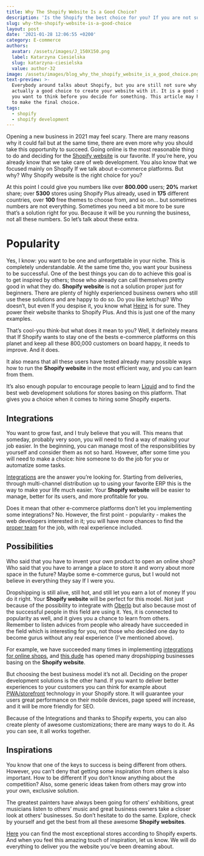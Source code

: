 ```yaml
---
title: Why The Shopify Website Is a Good Choice?
description: 'Is the Shopify the best choice for you? If you are not sure yet, keep reading.'
slug: why-the-shopify-website-is-a-good-choice
layout: post
date: '2021-01-28 12:06:55 +0200'
category: E-commerce
authors:
  avatar: /assets/images/J_150X150.png
  label: Katarzyna Ciesielska
  slug: katarzyna-ciesielska
  value: author-32
image: /assets/images/blog_why_the_shopify_website_is_a_good_choice.png
text-preview: >-
  Everybody around talks about Shopify, but you are still not sure why is this
  actually a good choice to create your website with it. It is a good sign that
  you want to think before you decide for something. This article may help you
  to make the final choice. 
tags:
  - shopify
  - shopify development
---
```

Opening a new business in 2021 may feel scary. There are many reasons why it could fail but at the same time, there are even more why you should take this opportunity to succeed. Going online is the most reasonable thing to do and deciding for the [Shopify website](https://www.shopify.com/website) is our favorite. If you’re here, you already know that we take care of web development. You also know that we focused mainly on Shopify If we talk about e-commerce platforms. But why? Why Shopify website is the right choice for you?

At this point I could give you numbers like over **800.000** users; **20%** market share; over **5300** stores using Shopify Plus already, used in **175** different countries, over **100** free themes to choose from, and so on… but sometimes numbers are not everything. Sometimes you need a bit more to be sure that’s a solution right for you. Because it will be you running the business, not all these numbers. So let’s talk about these extra.

# Popularity

Yes, I know: you want to be one and unforgettable in your niche. This is completely understandable. At the same time tho, you want your business to be successful. One of the best things you can do to achieve this goal is to get inspired by others; those who already can call themselves pretty good in what they do. **Shopify website** is not a solution proper just for beginners. There are plenty of highly experienced business owners who still use these solutions and are happy to do so. Do you like ketchup? Who doesn’t, but even If you despise it, you know what [Heinz](https://www.heinz.com/) is for sure. They power their website thanks to Shopify Plus. And this is just one of the many examples.

That’s cool-you think-but what does it mean to you? Well, it definitely means that If Shopify wants to stay one of the bests e-commerce platforms on this planet and keep all these 800,000 customers on board happy, it needs to improve. And it does.

It also means that all these users have tested already many possible ways how to run the **Shopify website** in the most efficient way, and you can learn from them.

It’s also enough popular to encourage people to learn [Liquid](https://shopify.github.io/liquid/) and to find the best web development solutions for stores basing on this platform. That gives you a choice when it comes to hiring some Shopify experts.

## Integrations

You want to grow fast, and I truly believe that you will. This means that someday, probably very soon, you will need to find a way of making your job easier. In the beginning, you can manage most of the responsibilities by yourself and consider them as not so hard. However, after some time you will need to make a choice: hire someone to do the job for you or automatize some tasks.

[Integrations](https://naturaily.com/blog/shopify-stores-problems) are the answer you’re looking for. Starting from deliveries, through multi-channel distribution up to using your favorite ERP this is the way to make your life much easier. Your **Shopify website** will be easier to manage, better for its users, and more profitable for you.

Does it mean that other e-commerce platforms don’t let you implementing some integrations? No. However, the first point - popularity - makes the web developers interested in it; you will have more chances to find the [proper team](https://naturaily.com/portfolio/awn) for the job, with real experience included.

## Possibilities

Who said that you have to invent your own product to open an online shop? Who said that you have to arrange a place to store it and worry about more space in the future? Maybe some e-commerce gurus, but I would not believe in everything they say If I were you.

Dropshipping is still alive, still hot, and still let you earn a lot of money If you do it right. Your **Shopify website** will be perfect for this model. Not just because of the possibility to integrate with [Oberlo](https://www.oberlo.com/) but also because most of the successful people in this field are using it. Yes, it is connected to popularity as well, and it gives you a chance to learn from others. Remember to listen advices from people who already have succeeded in the field which is interesting for you, not those who decided one day to become gurus without any real experience (I’ve mentioned above).

For example, we have succeeded many times in implementing [integrations for online shops](https://naturaily.com/portfolio/woolman), and [this dude](https://www.youtube.com/watch?v=oiVPokPP90A&ab_channel=AntonKraly-DropShipLifestyle) has opened many dropshipping businesses basing on the **Shopify website**.

But choosing the best business model it’s not all. Deciding on the proper development solutions is the other hand. If you want to deliver better experiences to your customers you can think for example about [PWA/storefront](https://naturaily.com/blog/shopify-storefront) technology in your Shopify store. It will guarantee your users great performance on their mobile devices, page speed will increase, and it will be more friendly for SEO.

Because of the Integrations and thanks to  Shopify experts, you can also create plenty of awesome customizations; there are many ways to do it. As you can see, it all works together.

## Inspirations

You know that one of the keys to success is being different from others. However, you can’t deny that getting some inspiration from others is also important. How to be different If you don’t know anything about the competition? Also, some generic ideas taken from others may grow into your own, exclusive solution.

The greatest painters have always been going for others’ exhibitions, great musicians listen to others’ music and great business owners take a closer look at others’ businesses. So don’t hesitate to do the same. Explore, check by yourself and get the best from all these awesome **Shopify websites**.

[Here](https://www.shopify.com/blog/shopify-stores) you can find the most exceptional stores according to Shopify experts. And when you feel this amazing touch of inspiration, let us know. We will do everything to deliver you the website you’ve been dreaming about.
